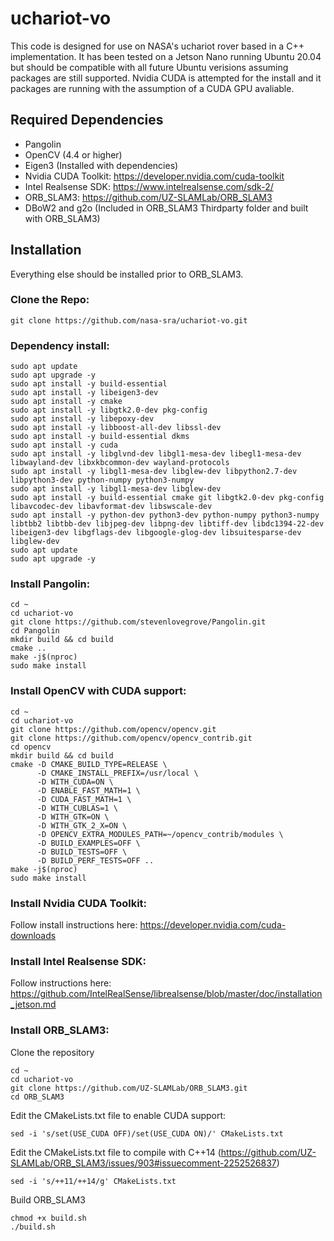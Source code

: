 # uchariot-vo

This code is designed for use on NASA's uchariot rover based in a C++ implementation. It has been tested on a Jetson Nano running Ubuntu 20.04 but should be compatible with all future Ubuntu verisions assuming packages are still supported. Nvidia CUDA is attempted for the install and it packages are running with the assumption of a CUDA GPU avaliable.

## Required Dependencies
* Pangolin
* OpenCV (4.4 or higher)
* Eigen3 (Installed with dependencies)
* Nvidia CUDA Toolkit: https://developer.nvidia.com/cuda-toolkit
* Intel Realsense SDK: https://www.intelrealsense.com/sdk-2/
* ORB_SLAM3: https://github.com/UZ-SLAMLab/ORB_SLAM3
* DBoW2 and g2o (Included in ORB_SLAM3 Thirdparty folder and built with ORB_SLAM3)

## Installation
Everything else should be installed prior to ORB_SLAM3.

### Clone the Repo:
```
git clone https://github.com/nasa-sra/uchariot-vo.git
```

### Dependency install:
```
sudo apt update
sudo apt upgrade -y
sudo apt install -y build-essential
sudo apt install -y libeigen3-dev
sudo apt install -y cmake
sudo apt install -y libgtk2.0-dev pkg-config
sudo apt install -y libepoxy-dev
sudo apt install -y libboost-all-dev libssl-dev
sudo apt install -y build-essential dkms
sudo apt install -y cuda
sudo apt install -y libglvnd-dev libgl1-mesa-dev libegl1-mesa-dev libwayland-dev libxkbcommon-dev wayland-protocols
sudo apt install -y libgl1-mesa-dev libglew-dev libpython2.7-dev libpython3-dev python-numpy python3-numpy
sudo apt install -y libgl1-mesa-dev libglew-dev
sudo apt install -y build-essential cmake git libgtk2.0-dev pkg-config libavcodec-dev libavformat-dev libswscale-dev
sudo apt install -y python-dev python3-dev python-numpy python3-numpy libtbb2 libtbb-dev libjpeg-dev libpng-dev libtiff-dev libdc1394-22-dev libeigen3-dev libgflags-dev libgoogle-glog-dev libsuitesparse-dev libglew-dev
sudo apt update
sudo apt upgrade -y
```
### Install Pangolin:
```
cd ~
cd uchariot-vo
git clone https://github.com/stevenlovegrove/Pangolin.git
cd Pangolin
mkdir build && cd build
cmake ..
make -j$(nproc)
sudo make install
```
### Install OpenCV with CUDA support:
```
cd ~
cd uchariot-vo
git clone https://github.com/opencv/opencv.git
git clone https://github.com/opencv/opencv_contrib.git
cd opencv
mkdir build && cd build
cmake -D CMAKE_BUILD_TYPE=RELEASE \
      -D CMAKE_INSTALL_PREFIX=/usr/local \
      -D WITH_CUDA=ON \
      -D ENABLE_FAST_MATH=1 \
      -D CUDA_FAST_MATH=1 \
      -D WITH_CUBLAS=1 \
      -D WITH_GTK=ON \
      -D WITH_GTK_2_X=ON \
      -D OPENCV_EXTRA_MODULES_PATH=~/opencv_contrib/modules \
      -D BUILD_EXAMPLES=OFF \
      -D BUILD_TESTS=OFF \
      -D BUILD_PERF_TESTS=OFF ..
make -j$(nproc)
sudo make install
```

### Install Nvidia CUDA Toolkit:
Follow install instructions here:
https://developer.nvidia.com/cuda-downloads

### Install Intel Realsense SDK:
Follow instructions here:
https://github.com/IntelRealSense/librealsense/blob/master/doc/installation_jetson.md

### Install ORB_SLAM3:
Clone the repository
```
cd ~
cd uchariot-vo
git clone https://github.com/UZ-SLAMLab/ORB_SLAM3.git
cd ORB_SLAM3
```
Edit the CMakeLists.txt file to enable CUDA support:
```
sed -i 's/set(USE_CUDA OFF)/set(USE_CUDA ON)/' CMakeLists.txt
```
Edit the CMakeLists.txt file to compile with C++14 (https://github.com/UZ-SLAMLab/ORB_SLAM3/issues/903#issuecomment-2252526837)
```
sed -i 's/++11/++14/g' CMakeLists.txt
```
Build ORB_SLAM3
```
chmod +x build.sh
./build.sh
```
